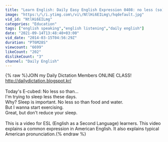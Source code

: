 ```yaml
---
title: "Learn English: Daily Easy English Expression 0408: no less (so) than"
image: "https:\/\/i.ytimg.com\/vi\/NtlHi6EILmg\/hqdefault.jpg"
vid_id: "NtlHi6EILmg"
categories: "Education"
tags: ["english speaking","english listening","daily english"]
date: "2021-09-14T13:48:40+03:00"
vid_date: "2014-03-15T04:56:29Z"
duration: "PT6M28S"
viewcount: "6699"
likeCount: "202"
dislikeCount: "3"
channel: "Daily English"
---
```

{% raw %}JOIN my Daily Dictation Members ONLINE CLASS! <a rel="nofollow" target="blank" href="http://dailydictation.blogspot.kr/">http://dailydictation.blogspot.kr/</a><br /><br />Today's E-cubed: No less so than...<br />I'm trying to sleep less these days.<br />Why? Sleep is important. No less so than food and water.<br />But I wanna start exercising.<br />Great, but don't reduce your sleep.<br /><br />This is a video for ESL (English as a Second Language) learners. This video explains a common expression in American English. It also explains typical American pronunciation.{% endraw %}
